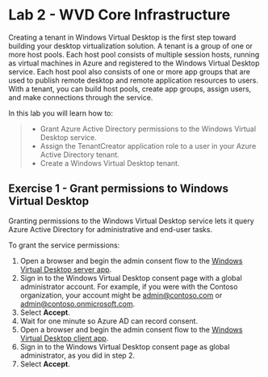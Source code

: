 # Lab 2 - WVD Core Infrastructure

Creating a tenant in Windows Virtual Desktop is the first step toward building your desktop virtualization solution. A tenant is a group of one or more host pools. Each host pool consists of multiple session hosts, running as virtual machines in Azure and registered to the Windows Virtual Desktop service. Each host pool also consists of one or more app groups that are used to publish remote desktop and remote application resources to users. With a tenant, you can build host pools, create app groups, assign users, and make connections through the service.

In this lab you will learn how to:

> * Grant Azure Active Directory permissions to the Windows Virtual Desktop service.
> * Assign the TenantCreator application role to a user in your Azure Active Directory tenant.
> * Create a Windows Virtual Desktop tenant.

## Exercise 1 - Grant permissions to Windows Virtual Desktop

Granting permissions to the Windows Virtual Desktop service lets it query Azure Active Directory for administrative and end-user tasks.

To grant the service permissions:

1. Open a browser and begin the admin consent flow to the [Windows Virtual Desktop server app](https://login.microsoftonline.com/common/adminconsent?client_id=5a0aa725-4958-4b0c-80a9-34562e23f3b7&redirect_uri=https%3A%2F%2Frdweb.wvd.microsoft.com%2FRDWeb%2FConsentCallback).
2. Sign in to the Windows Virtual Desktop consent page with a global administrator account. For example, if you were with the Contoso organization, your account might be admin@contoso.com or admin@contoso.onmicrosoft.com.
3. Select **Accept**.
4. Wait for one minute so Azure AD can record consent.
5. Open a browser and begin the admin consent flow to the [Windows Virtual Desktop client app](https://login.microsoftonline.com/common/adminconsent?client_id=fa4345a4-a730-4230-84a8-7d9651b86739&redirect_uri=https%3A%2F%2Frdweb.wvd.microsoft.com%2FRDWeb%2FConsentCallback).
6. Sign in to the Windows Virtual Desktop consent page as global administrator, as you did in step 2.
7. Select **Accept**.